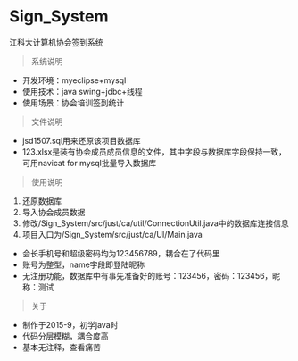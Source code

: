 # Sign_System
江科大计算机协会签到系统

>系统说明
* 开发环境：myeclipse+mysql
* 使用技术：java swing+jdbc+线程
* 使用场景：协会培训签到统计

> 文件说明	 

* jsd1507.sql用来还原该项目数据库
* 123.xlsx是装有协会成员成员信息的文件，其中字段与数据库字段保持一致，可用navicat for mysql批量导入数据库

> 使用说明  

1. 还原数据库
2. 导入协会成员数据
3. 修改/Sign_System/src/just/ca/util/ConnectionUtil.java中的数据库连接信息
4. 项目入口为/Sign_System/src/just/ca/UI/Main.java 

* 会长手机号和超级密码均为123456789，耦合在了代码里
* 账号为整型，name字段即登陆昵称
* 无注册功能，数据库中有事先准备好的账号：123456，密码：123456，昵称：测试

>关于

* 制作于2015-9，初学java时
* 代码分层模糊，耦合度高
* 基本无注释，查看痛苦
